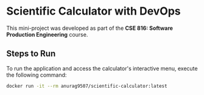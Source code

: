 # Scientific Calculator with DevOps

This mini-project was developed as part of the **CSE 816: Software Production Engineering** course.

## Steps to Run

To run the application and access the calculator's interactive menu, execute the following command:

```bash
docker run -it --rm anurag9507/scientific-calculator:latest
```
